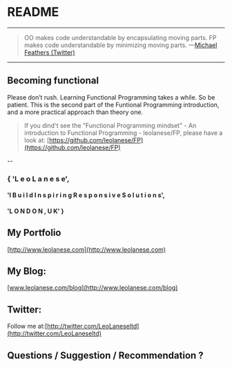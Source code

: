 # README

---
>OO makes code understandable by encapsulating moving parts.
>FP makes code understandable by minimizing moving parts.
—[Michael Feathers (Twitter)](https://twitter.com/mfeathers/status/29581296216?lang=en)
---

## Becoming functional

Please don’t rush. Learning Functional Programming takes a while. So be patient. This is the second part of the Funtional Programming introduction, and a more practical approach than theory one.

> If you dind't see the "Functional Programming mindset" - An introduction to Functional Programming - leolanese/FP, please have a look at: [https://github.com/leolanese/FP](https://github.com/leolanese/FP)

--

### { 'L e o   L a n e s e',

#### 'I  B u i l d   I n s p i r i n g   R e s p o n s i v e   S o l u t i o n s',

#### 'L O N D O N ,  U K' }

## My Portfolio

[http://www.leolanese.com](http://www.leolanese.com)  


## My Blog:

[www.leolanese.com/blog](http://www.leolanese.com/blog)  


## Twitter:

Follow me at:[http://twitter.com/LeoLaneseltd](http://twitter.com/LeoLaneseltd)  


## Questions / Suggestion / Recommendation ?

